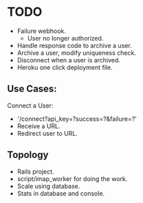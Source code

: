 # TODO

+ Failure webhook.
  + User no longer authorized.
+ Handle response code to archive a user.
+ Archive a user, modify uniqueness check.
+ Disconnect when a user is archived.
+ Heroku one click deployment file.

## Use Cases:

Connect a User:

+ '/connect?api_key=?success=?&failure=?'
+ Receive a URL.
+ Redirect user to URL.

## Topology

+ Rails project.
+ script/imap_worker for doing the work.
+ Scale using database.
+ Stats in database and console.
